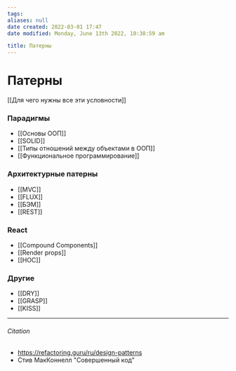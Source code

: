```yaml
---
tags: 
aliases: null
date created: 2022-03-01 17:47
date modified: Monday, June 13th 2022, 10:38:59 am

title: Патерны
---
```


# Патерны

[[Для чего нужны все эти условности]]

### Парадигмы

- [[Основы ООП]]
- [[SOLID]]
- [[Типы отношений между объектами в ООП]]
- [[Функциональное программирование]]

### Архитектурные патерны

- [[MVC]]
- [[FLUX]]
- [[БЭМ]]
- [[REST]]

### React

- [[Compound Components]]
- [[Render props]]
- [[HOC]]

### Другие

- [[DRY]]
- [[GRASP]]
- [[KISS]]

---

###### Citation

- <https://refactoring.guru/ru/design-patterns>
- Стив МакКоннелл "Совершенный код"
